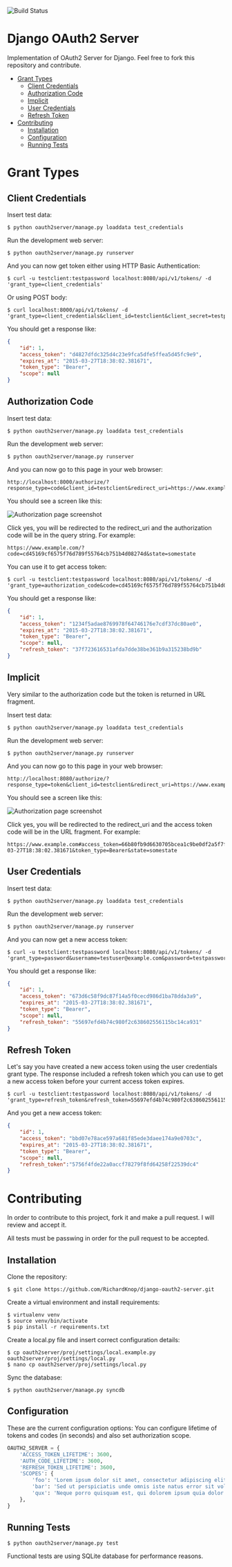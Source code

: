 ![Build Status](https://travis-ci.org/RichardKnop/django-oauth2-server.svg?branch=master)

Django OAuth2 Server
====================

Implementation of OAuth2 Server for Django. Feel free to fork this repository and contribute.

- [Grant Types](https://github.com/RichardKnop/django-oauth2-server#grant-types)
    - [Client Credentials](https://github.com/RichardKnop/django-oauth2-server#client-credentials)
    - [Authorization Code](https://github.com/RichardKnop/django-oauth2-server#authorization-code)
    - [Implicit](https://github.com/RichardKnop/django-oauth2-server#implicit)
    - [User Credentials](https://github.com/RichardKnop/django-oauth2-server#user-credentials)
    - [Refresh Token](https://github.com/RichardKnop/django-oauth2-server#refresh-token)
- [Contributing](https://github.com/RichardKnop/django-oauth2-server#contributing)
    - [Installation](https://github.com/RichardKnop/django-oauth2-server#installation)
    - [Configuration](https://github.com/RichardKnop/django-oauth2-server#configuration)
    - [Running Tests](https://github.com/RichardKnop/django-oauth2-server#running-tests)

Grant Types
===========

Client Credentials
------------------

Insert test data:

```
$ python oauth2server/manage.py loaddata test_credentials
```

Run the development web server:

```
$ python oauth2server/manage.py runserver
```

And you can now get token either using HTTP Basic Authentication:

```
$ curl -u testclient:testpassword localhost:8080/api/v1/tokens/ -d 'grant_type=client_credentials'
```

Or using POST body:

```
$ curl localhost:8000/api/v1/tokens/ -d 'grant_type=client_credentials&client_id=testclient&client_secret=testpassword'
```

You should get a response like:

```json
{
    "id": 1,
    "access_token": "d4827dfdc325d4c23e9fca5dfe5ffea5d45fc9e9",
    "expires_at": "2015-03-27T18:38:02.381671",
    "token_type": "Bearer",
    "scope": null
}
```

Authorization Code
------------------

Insert test data:

```
$ python oauth2server/manage.py loaddata test_credentials
```

Run the development web server:

```
$ python oauth2server/manage.py runserver
```

And you can now go to this page in your web browser:

```
http://localhost:8000/authorize/?response_type=code&client_id=testclient&redirect_uri=https://www.example.com&state=somestate
```

You should see a screen like this:

![Authorization page screenshot](https://github.com/RichardKnop/django-oauth2-server/blob/master/assets/authorize_screenshot.png)

Click yes, you will be redirected to the redirect_uri and the authorization code will be in the query string. For example:

```
https://www.example.com/?code=cd45169cf6575f76d789f55764cb751b4d08274d&state=somestate
```

You can use it to get access token:

```
$ curl -u testclient:testpassword localhost:8080/api/v1/tokens/ -d 'grant_type=authorization_code&code=cd45169cf6575f76d789f55764cb751b4d08274d'
```

You should get a response like:

```json
{
    "id": 1,
    "access_token": "1234f5adae8769978f64746176e7cdf37dc80ae0",
    "expires_at": "2015-03-27T18:38:02.381671",
    "token_type": "Bearer",
    "scope": null,
    "refresh_token": "37f723616531afda7dde38be361b9a315238bd9b"
}
```

Implicit
--------

Very similar to the authorization code but the token is returned in URL fragment.

Insert test data:

```
$ python oauth2server/manage.py loaddata test_credentials
```

Run the development web server:

```
$ python oauth2server/manage.py runserver
```

And you can now go to this page in your web browser:

```
http://localhost:8080/authorize/?response_type=token&client_id=testclient&redirect_uri=https://www.example.com&state=somestate
```

You should see a screen like this:

![Authorization page screenshot](https://github.com/RichardKnop/django-oauth2-server/blob/master/assets/authorize_screenshot.png)

Click yes, you will be redirected to the redirect_uri and the access token code will be in the URL fragment. For example:

```
https://www.example.com#access_token=66b80fb9d6630705bcea1c9be0df2a5f7f7a52bf&expires_at=2015-03-27T18:38:02.381671&token_type=Bearer&state=somestate
```

User Credentials
----------------

Insert test data:

```
$ python oauth2server/manage.py loaddata test_credentials
```

Run the development web server:

```
$ python oauth2server/manage.py runserver
```

And you can now get a new access token:

```
$ curl -u testclient:testpassword localhost:8080/api/v1/tokens/ -d 'grant_type=password&username=testuser@example.com&password=testpassword'
```

You should get a response like:

```json
{
    "id": 1,
    "access_token": "673d6c58f9dc87f14a5f0cecd986d1ba78dda3a9",
    "expires_at": "2015-03-27T18:38:02.381671",
    "token_type": "Bearer",
    "scope": null,
    "refresh_token": "55697efd4b74c980f2c638602556115bc14ca931"
}
```

Refresh Token
-------------

Let's say you have created a new access token using the user credentials grant type. The response included a refresh token which you can use to get a new access token before your current access token expires.

```
$ curl -u testclient:testpassword localhost:8080/api/v1/tokens/ -d 'grant_type=refresh_token&refresh_token=55697efd4b74c980f2c638602556115bc14ca931'
```

And you get a new access token:

```json
{
    "id": 1,
    "access_token": "bbd07e78ace597a681f85ede3daee174a9e0703c",
    "expires_at": "2015-03-27T18:38:02.381671",
    "token_type": "Bearer",
    "scope": null,
    "refresh_token":"5756f4fde22a0accf78279f8fd64258f22539dc4"
}
```

Contributing
============

In order to contribute to this project, fork it and make a pull request. I will review and accept it.

All tests must be passwing in order for the pull request to be accepted.

Installation
------------

Clone the repository:

```
$ git clone https://github.com/RichardKnop/django-oauth2-server.git
```

Create a virtual environment and install requirements:

```
$ virtualenv venv
$ source venv/bin/activate
$ pip install -r requirements.txt
```

Create a local.py file and insert correct configuration details:

```
$ cp oauth2server/proj/settings/local.example.py oauth2server/proj/settings/local.py
$ nano cp oauth2server/proj/settings/local.py
```

Sync the database:

```
$ python oauth2server/manage.py syncdb
```

Configuration
-------------

These are the current configuration options: You can configure lifetime of tokens and codes (in seconds) and also set authorization scope.

```python
OAUTH2_SERVER = {
    'ACCESS_TOKEN_LIFETIME': 3600,
    'AUTH_CODE_LIFETIME': 3600,
    'REFRESH_TOKEN_LIFETIME': 3600,
    'SCOPES': {
        'foo': 'Lorem ipsum dolor sit amet, consectetur adipiscing elit.',
        'bar': 'Sed ut perspiciatis unde omnis iste natus error sit voluptatem accusantium doloremque laudantium.',
        'qux': 'Neque porro quisquam est, qui dolorem ipsum quia dolor sit amet.',
    },
}
```

Running Tests
-------------

```
$ python oauth2server/manage.py test
```

Functional tests are using SQLite database for performance reasons.